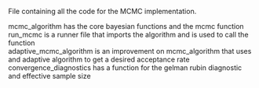File containing all the code for the MCMC implementation.

mcmc_algorithm has the core bayesian functions and the mcmc function  
run_mcmc is a runner file that imports the algorithm and is used to call the function  
adaptive_mcmc_algorithm is an improvement on mcmc_algorithm that uses and adaptive algorithm to get a desired acceptance rate  
convergence_diagnostics has a function for the gelman rubin diagnostic and effective sample size


